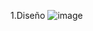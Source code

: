 
1.Diseño
![image](https://github.com/user-attachments/assets/69bd973e-bc7e-488d-9145-b77432f3282e)
